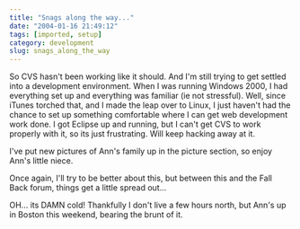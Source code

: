```yaml
---
title: "Snags along the way..."
date: "2004-01-16 21:49:12"
tags: [imported, setup]
category: development
slug: snags_along_the_way
---
```


So CVS hasn't been working like it should. And I'm still trying to get settled into a development environment. When I was running Windows 2000, I had everything set up and everything was familiar (ie not stressful). Well, since iTunes torched that, and I made the leap over to Linux, I just haven't had the chance to set up something comfortable where I can get web development work done. I got Eclipse up and running, but I can't get CVS to work properly with it, so its just frustrating. Will keep hacking away at it.

I've put new pictures of Ann's family up in the picture section, so enjoy Ann's little niece.

Once again, I'll try to be better about this, but between this and the Fall Back forum, things get a little spread out...

OH... its DAMN cold! Thankfully I don't live a few hours north, but Ann's up in Boston this weekend, bearing the brunt of it.
